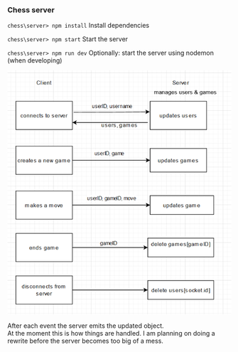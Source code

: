 ### Chess server

`chess\server> npm install`
Install dependencies

`chess\server> npm start`
Start the server

`chess\server> npm run dev`
Optionally: start the server using nodemon (when developing)

![Client-server diagram](../docs/img/diagram.PNG "Client-server diagram")

After each event the server emits the updated object.  
At the moment this is how things are handled. I am planning on doing a rewrite before the server becomes too big of a mess.